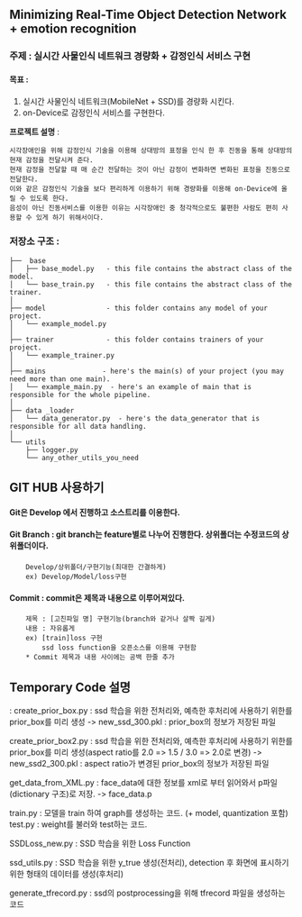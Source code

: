 ## Minimizing Real-Time Object Detection Network + emotion recognition
### 주제 : 실시간 사물인식 네트워크 경량화 + 감정인식 서비스 구현

#### 목표 :
1. 실시간 사물인식 네트워크(MobileNet + SSD)를 경량화 시킨다.
2. on-Device로 감정인식 서비스를 구현한다.

**프로젝트 설명** :
```
시각장애인을 위해 감정인식 기술을 이용해 상대방의 표정을 인식 한 후 진동을 통해 상대방의 현재 감정을 전달시켜 준다.
현재 감정을 전달할 때 매 순간 전달하는 것이 아닌 감정이 변화하면 변화된 표정을 진동으로 전달한다.
이와 같은 감정인식 기술을 보다 편리하게 이용하기 위해 경량화를 이용해 on-Device에 올릴 수 있도록 한다.
음성이 아닌 진동서비스를 이용한 이유는 시각장애인 중 청각적으로도 불편한 사람도 편히 사용할 수 있게 하기 위해서이다.
```

### 저장소 구조 :
```
├──  base
│   ├── base_model.py   - this file contains the abstract class of the model.
│   └── base_train.py   - this file contains the abstract class of the trainer.
│
├── model               - this folder contains any model of your project.
│   └── example_model.py
│
├── trainer             - this folder contains trainers of your project.
│   └── example_trainer.py
│
├── mains              - here's the main(s) of your project (you may need more than one main).
│   └── example_main.py  - here's an example of main that is responsible for the whole pipeline.
│
├── data _loader
│   └── data_generator.py  - here's the data_generator that is responsible for all data handling.
│
└── utils
	├── logger.py
	└── any_other_utils_you_need

```


## GIT HUB 사용하기
#### Git은 Develop 에서 진행하고 소스트리를 이용한다.
#### Git Branch : git branch는 feature별로 나누어 진행한다. 상위폴더는 수정코드의 상위폴더이다.
		Develop/상위폴더/구현기능(최대한 간결하게)
		ex) Develop/Model/loss구현
#### Commit : commit은 제목과 내용으로 이루어져있다.
		제목 : [고친파일 명] 구현기능(branch와 같거나 살짝 길게)
		내용 : 자유롭게
		ex) [train]loss 구현
			ssd loss function을 오픈소스를 이용해 구현함
		* Commit 제목과 내용 사이에는 공백 한줄 추가


## Temporary Code 설명 ##
:
create_prior_box.py : ssd 학습을 위한 전처리와, 예측한 후처리에 사용하기 위한를 prior_box를 미리 생성
-> new_ssd_300.pkl : prior_box의 정보가 저장된 파일

create_prior_box2.py : ssd 학습을 위한 전처리와, 예측한 후처리에 사용하기 위한를 prior_box를 미리 생성(aspect ratio를 2.0 => 1.5 / 3.0 => 2.0로 변경)
-> new_ssd2_300.pkl : aspect ratio가 변경된 prior_box의 정보가 저장된 파일

get_data_from_XML.py : face_data에 대한 정보를 xml로 부터 읽어와서 p파일(dictionary 구조)로 저장.
-> face_data.p 

train.py : 모델을 train 하여 graph를 생성하는 코드. (+ model, quantization 포함)
test.py : weight를 불러와 test하는 코드.

SSDLoss_new.py : SSD 학습을 위한 Loss Function

ssd_utils.py : SSD 학습을 위한 y_true 생성(전처리), detection 후 화면에 표시하기 위한 형태의 데이터를 생성(후처리)

generate_tfrecord.py : ssd의 postprocessing을 위해 tfrecord 파일을 생성하는 코드
